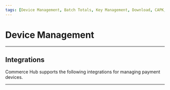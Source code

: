 ```yaml
---
tags: [Device Management, Batch Totals, Key Management, Download, CAPK, API Reference]
---
```


# Device Management

---

## Integrations

Commerce Hub supports the following integrations for managing payment devices.

<!-- type: row -->

<!-- type: card
title: CAPK Data
description:  EMV (Europay Mastercard Visa) CAPK (Certification Authority Public Key) data is a crucial component of the EMV standard for secure payment transactions, it is used to establish a chain of trust in the EMV process, ensuring that the keys used in the transaction, including those on the payment card, are legitimate and have been issued by trusted entities.
link: ?path=docs/Resources/API-Documents/Device_Management/CAPK.md
-->

<!-- type: card
title: Batch Download
description: Retrieve end-of-day batch totals for transaction processed through Commerce Hub.
link: 
-->

<!-- type: card
title: Key Management
description: Commerce Hub's key management system is needed to achieve PCI DSS compliance by implementing a crypto system that manages the secure creation, exchange, distribution, storage and use of cryptographic keys, to protect a customer's sensitive payment card data.
link: 
-->

<!-- type: row-end -->

---
